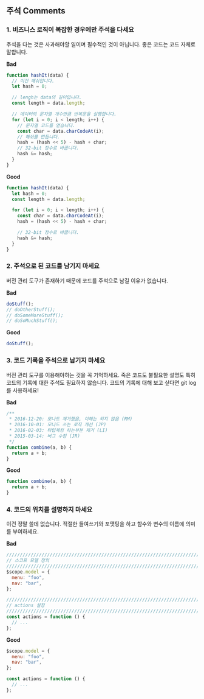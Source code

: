 ## 주석 Comments

### 1. 비즈니스 로직이 복잡한 경우에만 주석을 다세요

주석을 다는 것은 사과해야할 일이며 필수적인 것이 아닙니다. 좋은 코드는 코드 자체로 말합니다.

**Bad**

```javascript
function hashIt(data) {
  // 이건 해쉬입니다.
  let hash = 0;

  // lengh는 data의 길이입니다.
  const length = data.length;

  // 데이터의 문자열 개수만큼 반복문을 실행합니다.
  for (let i = 0; i < length; i++) {
    // 문자열 코드를 얻습니다.
    const char = data.charCodeAt(i);
    // 해쉬를 만듭니다.
    hash = (hash << 5) - hash + char;
    // 32-bit 정수로 바꿉니다.
    hash &= hash;
  }
}
```

**Good**

```javascript
function hashIt(data) {
  let hash = 0;
  const length = data.length;

  for (let i = 0; i < length; i++) {
    const char = data.charCodeAt(i);
    hash = (hash << 5) - hash + char;

    // 32-bit 정수로 바꿉니다.
    hash &= hash;
  }
}
```

### 2. 주석으로 된 코드를 남기지 마세요

버전 관리 도구가 존재하기 때문에 코드를 주석으로 남길 이유가 없습니다.

**Bad**

```javascript
doStuff();
// doOtherStuff();
// doSomeMoreStuff();
// doSoMuchStuff();
```

**Good**

```javascript
doStuff();
```

### 3. 코드 기록을 주석으로 남기지 마세요

버전 관리 도구를 이용해야하는 것을 꼭 기억하세요. 죽은 코드도 불필요한 설명도 특히 코드의 기록에 대한 주석도 필요하지 않습니다. 코드의 기록에 대해 보고 싶다면 git log를 사용하세요!

**Bad**

```javascript
/**
 * 2016-12-20: 모나드 제거했음, 이해는 되지 않음 (RM)
 * 2016-10-01: 모나드 쓰는 로직 개선 (JP)
 * 2016-02-03: 타입체킹 하는부분 제거 (LI)
 * 2015-03-14: 버그 수정 (JR)
 */
function combine(a, b) {
  return a + b;
}
```

**Good**

```javascript
function combine(a, b) {
  return a + b;
}
```

### 4. 코드의 위치를 설명하지 마세요

이건 정말 쓸데 없습니다. 적절한 들여쓰기와 포맷팅을 하고 함수와 변수의 이름에 의미를 부여하세요.

**Bad**

```javascript
////////////////////////////////////////////////////////////////////////////////
// 스코프 모델 정의
////////////////////////////////////////////////////////////////////////////////
$scope.model = {
  menu: "foo",
  nav: "bar",
};

////////////////////////////////////////////////////////////////////////////////
// actions 설정
////////////////////////////////////////////////////////////////////////////////
const actions = function () {
  // ...
};
```

**Good**

```javascript
$scope.model = {
  menu: "foo",
  nav: "bar",
};

const actions = function () {
  // ...
};
```
